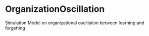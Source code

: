 # OrganizationOscillation
Simulation Model on organizational oscillation between learning and forgetting
